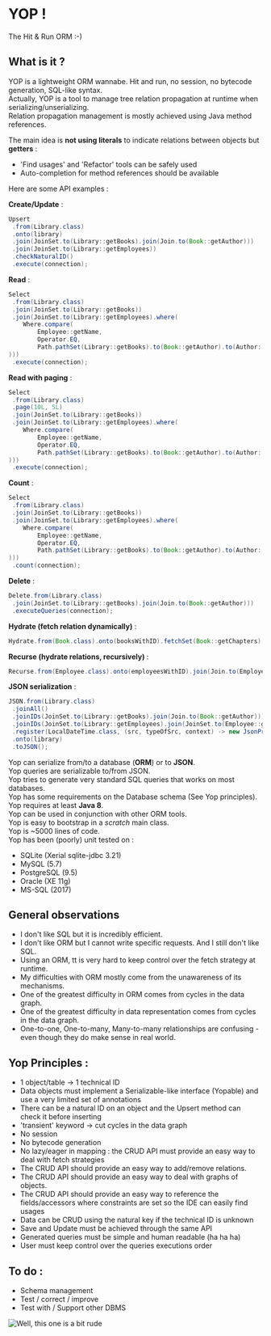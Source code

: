 # YOP !
The Hit & Run ORM :-)

  
  
## What is it ?
YOP is a lightweight ORM wannabe. Hit and run, no session, no bytecode generation, SQL-like syntax.  
Actually, YOP is a tool to manage tree relation propagation at runtime when serializing/unserializing.  
Relation propagation management is mostly achieved using Java method references.  

The main idea is **not using literals** to indicate relations between objects but **getters** :  
- 'Find usages' and 'Refactor' tools can be safely used  
- Auto-completion for method references should be available  

Here are some API examples :

**Create/Update** :
```java
Upsert   
 .from(Library.class)  
 .onto(library)  
 .join(JoinSet.to(Library::getBooks).join(Join.to(Book::getAuthor)))    
 .join(JoinSet.to(Library::getEmployees))  
 .checkNaturalID()  
 .execute(connection);
```

**Read** :
```java
Select
 .from(Library.class)
 .join(JoinSet.to(Library::getBooks))
 .join(JoinSet.to(Library::getEmployees).where(
    Where.compare(
        Employee::getName, 
        Operator.EQ, 
        Path.pathSet(Library::getBooks).to(Book::getAuthor).to(Author::getName)
)))
 .execute(connection);
```

**Read with paging** :
```java
Select
 .from(Library.class)
 .page(10L, 5L)
 .join(JoinSet.to(Library::getBooks))
 .join(JoinSet.to(Library::getEmployees).where(
    Where.compare(
        Employee::getName, 
        Operator.EQ, 
        Path.pathSet(Library::getBooks).to(Book::getAuthor).to(Author::getName)
)))
 .execute(connection);
```

**Count** :
```java
Select
 .from(Library.class)
 .join(JoinSet.to(Library::getBooks))
 .join(JoinSet.to(Library::getEmployees).where(
    Where.compare(
        Employee::getName, 
        Operator.EQ, 
        Path.pathSet(Library::getBooks).to(Book::getAuthor).to(Author::getName)
)))
 .count(connection);
```

**Delete** :   
```java
Delete.from(Library.class)
 .join(JoinSet.to(Library::getBooks).join(Join.to(Book::getAuthor)))
 .executeQueries(connection);
```

**Hydrate (fetch relation dynamically)** :  
```java 
Hydrate.from(Book.class).onto(booksWithID).fetchSet(Book::getChapters).execute(connection);
```

**Recurse (hydrate relations, recursively)** :   
```java
Recurse.from(Employee.class).onto(employeesWithID).join(Join.to(Employee::getManager)).execute(connection);
```

**JSON serialization** :  
```java
JSON.from(Library.class)
 .joinAll()
 .joinIDs(JoinSet.to(Library::getBooks).join(Join.to(Book::getAuthor)))
 .joinIDs(JoinSet.to(Library::getEmployees).join(JoinSet.to(Employee::getProfiles)))
 .register(LocalDateTime.class, (src, typeOfSrc, context) -> new JsonPrimitive("2000-01-01T00:00:00.000"))
 .onto(library)
 .toJSON();
```

Yop can serialize from/to a database (**ORM**) or to **JSON**.  
Yop queries are serializable to/from JSON.  
Yop tries to generate very standard SQL queries that works on most databases.  
Yop has some requirements on the Database schema (See Yop principles).  
Yop requires at least **Java 8**.  
Yop can be used in conjunction with other ORM tools.  
Yop is easy to bootstrap in a *scratch* main class.  
Yop is ~5000 lines of code.  
Yop has been (poorly) unit tested on :  
- SQLite (Xerial sqlite-jdbc 3.21)  
- MySQL (5.7)  
- PostgreSQL (9.5)   
- Oracle (XE 11g)  
- MS-SQL (2017)  
  
  
  
## General observations
- I don't like SQL but it is incredibly efficient.
- I don't like ORM but I cannot write specific requests. And I still don't like SQL.
- Using an ORM, tt is very hard to keep control over the fetch strategy at runtime.
- My difficulties with ORM mostly come from the unawareness of its mechanisms.
- One of the greatest difficulty in ORM comes from cycles in the data graph.
- One of the greatest difficulty in data representation comes from cycles in the data graph.
- One-to-one, One-to-many, Many-to-many relationships are confusing - even though they do make sense in real world.
  
  
  
## Yop Principles : 
- 1 object/table → 1 technical ID
- Data objects must implement a Serializable-like interface (Yopable) and use a very limited set of annotations
- There can be a natural ID on an object and the Upsert method can check it before inserting
- 'transient' keyword → cut cycles in the data graph
- No session
- No bytecode generation
- No lazy/eager in mapping : the CRUD API must provide an easy way to deal with fetch strategies
- The CRUD API should provide an easy way to add/remove relations.
- The CRUD API should provide an easy way to deal with graphs of objects.
- The CRUD API should provide an easy way to reference the fields/accessors where constraints are set so the IDE can easily find usages
- Data can be CRUD using the natural key if the technical ID is unknown
- Save and Update must be achieved through the same API
- Generated queries must be simple and human readable (ha ha ha)
- User must keep control over the queries executions order
  
  
  
## To do :
- Schema management
- Test / correct / improve
- Test with / Support other DBMS
  
  
  
![Well, this one is a bit rude](images/orm_snowman.jpg)